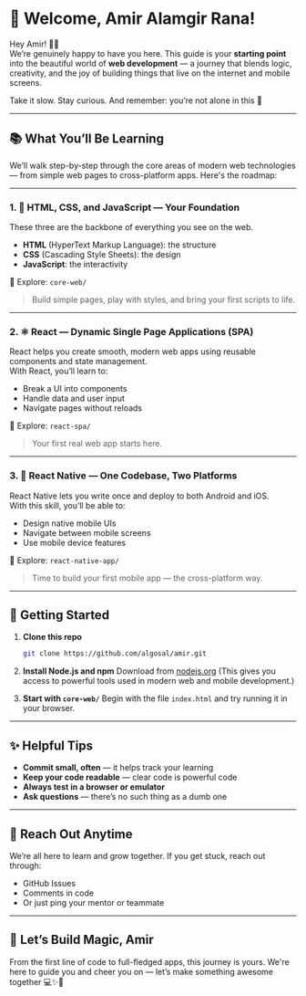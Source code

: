 # 👋 Welcome, Amir Alamgir Rana!

Hey Amir! 👨‍💻  
We’re genuinely happy to have you here. This guide is your **starting point** into the beautiful world of **web development** — a journey that blends logic, creativity, and the joy of building things that live on the internet and mobile screens.

Take it slow. Stay curious. And remember: you’re not alone in this 🌱

---

## 📚 What You’ll Be Learning

We’ll walk step-by-step through the core areas of modern web technologies — from simple web pages to cross-platform apps. Here's the roadmap:

---

### 1. 🧱 **HTML, CSS, and JavaScript** — Your Foundation

These three are the backbone of everything you see on the web.

- **HTML** (HyperText Markup Language): the structure
- **CSS** (Cascading Style Sheets): the design
- **JavaScript**: the interactivity

📁 Explore: `core-web/`

> Build simple pages, play with styles, and bring your first scripts to life.

---

### 2. ⚛️ **React** — Dynamic Single Page Applications (SPA)

React helps you create smooth, modern web apps using reusable components and state management.  
With React, you’ll learn to:

- Break a UI into components
- Handle data and user input
- Navigate pages without reloads

📁 Explore: `react-spa/`

> Your first real web app starts here.

---

### 3. 📱 **React Native** — One Codebase, Two Platforms

React Native lets you write once and deploy to both Android and iOS.  
With this skill, you’ll be able to:

- Design native mobile UIs
- Navigate between mobile screens
- Use mobile device features

📁 Explore: `react-native-app/`

> Time to build your first mobile app — the cross-platform way.

---

## 🧭 Getting Started

1. **Clone this repo**

   ```bash
   git clone https://github.com/algosal/amir.git
   ```

2. **Install Node.js and npm**
   Download from [nodejs.org](https://nodejs.org/)
   (This gives you access to powerful tools used in modern web and mobile development.)

3. **Start with `core-web/`**
   Begin with the file `index.html` and try running it in your browser.

---

## ✨ Helpful Tips

- **Commit small, often** — it helps track your learning
- **Keep your code readable** — clear code is powerful code
- **Always test in a browser or emulator**
- **Ask questions** — there’s no such thing as a dumb one

---

## 💬 Reach Out Anytime

We’re all here to learn and grow together.
If you get stuck, reach out through:

- GitHub Issues
- Comments in code
- Or just ping your mentor or teammate

---

## 🚀 Let’s Build Magic, Amir

From the first line of code to full-fledged apps, this journey is yours.
We're here to guide you and cheer you on — let’s make something awesome together 💻✨📱

```

```
